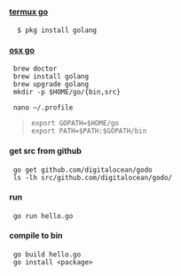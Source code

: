 #### [termux go](https://teachwithf.blogspot.com/2018/12/golang-install-in-android-using-termux.html)
```
  $ pkg install golang
```

#### [osx go](https://www.digitalocean.com/community/tutorials/how-to-install-go-and-set-up-a-local-programming-environment-on-macos)
```
 brew doctor
 brew install golang
 brew upgrade golang
 mkdir -p $HOME/go/{bin,src}
```
```
 nano ~/.profile
```
> ```
> export GOPATH=$HOME/go
> export PATH=$PATH:$GOPATH/bin
> ```

#### get src from github
```
 go get github.com/digitalocean/godo
 ls -lh src/github.com/digitalocean/godo/
```
#### run
```
 go run hello.go
```
#### compile to bin 
```
 go build hello.go
 go install <package>
```
